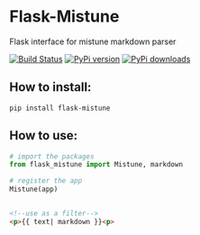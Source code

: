 Flask-Mistune
=============

Flask interface for mistune markdown parser

[![Build Status](https://travis-ci.org/ellisonleao/flask-mistune.svg?branch=master)](https://travis-ci.org/ellisonleao/flask-mistune)
[![PyPi version](https://img.shields.io/pypi/v/Flask-Mistune.svg)](https://crate.io/packages/flask-mistune/)
[![PyPi downloads](https://img.shields.io/pypi/dm/Flask-Mistune.svg)](https://crate.io/packages/flask-mistune/)

## How to install:  
``` pip install flask-mistune ```

## How to use:  
```python 
# import the packages
from flask_mistune import Mistune, markdown
```

```python 
# register the app
Mistune(app)
```

```html 

<!--use as a filter-->
<p>{{ text| markdown }}<p>

```


